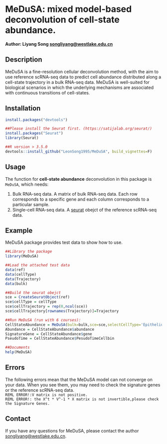 # MeDuSA: mixed model-based deconvolution of cell-state abundance.

**Author: Liyang Song <songliyang@westlake.edu.cn>**    


## Description
MeDuSA is a fine-resolution cellular deconvolution method, with the aim to use reference scRNA-seq data to predict cell abundance distributed along a cell-state trajectory in a bulk RNA-seq data. MeDuSA is well-suited for biological scenarios in which the underlying mechanisms are associated with continuous transitions of cell-states.


## Installation
```R
install.packages("devtools")

##Please install the Seurat first. (https://satijalab.org/seurat/)
install.packages("Seurat")
library(Seurat)

##R version > 3.5.0
devtools::install_github("LeonSong1995/MeDuSA", build_vignettes=F)
```


## Usage
The function for **cell-state abundance** deconvolution in this package is `MeDuSA`, which needs:  
1. Bulk RNA-seq data.  A matrix of bulk RNA-seq data. Each row corresponds to a specific gene and each column corresponds to a particular sample.
2. Single-cell RNA-seq data. A [seurat](https://satijalab.org/seurat/) obejct of the reference scRNA-seq data. 

## Example
MeDuSA package provides test data to show how to use.
```R
##Library the package
library(MeDuSA)

##Load the attached test data
data(ref)
data(cellType)
data(Trajectory)
data(bulk)

##Build the seurat obejct
sce = CreateSeuratObject(ref)
sce$cellType = cellType
sce$cellTrajectory = rep(0,ncol(sce))
sce$cellTrajectory[rownames(Trajectory)]=Trajectory

##Run MeDuSA (run with 6 courses):
CellStateAbundance = MeDuSA(bulk=bulk,sce=sce,selectCellType='Epithelium',ncpu=6)
Abundance = CellStateAbundance$abundance
SignatureGene = CellStateAbundance$gene
PseudoTime = CellStateAbundance$PesudoTimeCellbin

##Documents
help(MeDuSA)
```

## Errors
The following errors mean that the MeDuSA model can not converge on your data. When you see them, you may need to check the signature genes or the reference scRNA-seq data.  
`REML ERROR!:V matrix is not positive.`  
`REML ERROR!: the X^t * V^-1 * X matrix is not invertible,please check the Signature Genes.`


## Contact
If you have any questions for MeDuSA, please contact the author <songliyang@westlake.edu.cn>.   
